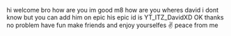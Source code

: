 hi
welcome bro
how are you
im good m8 how are you
wheres david
i dont know but you can add him on epic his epic id is YT_ITZ_DavidXD
OK thanks 
no problem 
have fun make friends and enjoy yourselfes
✌️ peace from me 
